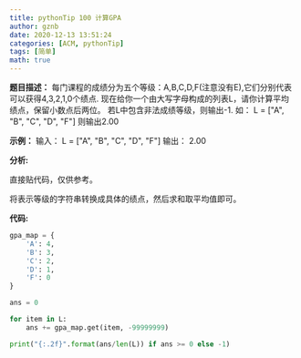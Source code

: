 ```yaml
---
title: pythonTip 100 计算GPA
author: gznb
date: 2020-12-13 13:51:24
categories: [ACM, pythonTip]
tags: [简单]
math: true
---
```


**题目描述：**
每门课程的成绩分为五个等级：A,B,C,D,F(注意没有E),它们分别代表可以获得4,3,2,1,0个绩点.
现在给你一个由大写字母构成的列表L，请你计算平均绩点，保留小数点后两位。
若L中包含非法成绩等级，则输出-1.
如：
L = ["A", "B", "C", "D", "F"]
则输出2.00

**示例：**
输入：
L = ["A", "B", "C", "D", "F"]
输出：
2.00

**分析:**



直接贴代码，仅供参考。

将表示等级的字符串转换成具体的绩点，然后求和取平均值即可。

**代码:**
```python
gpa_map = {
    'A': 4,
    'B': 3,
    'C': 2,
    'D': 1,
    'F': 0
}

ans = 0

for item in L:
    ans += gpa_map.get(item, -99999999)

print("{:.2f}".format(ans/len(L)) if ans >= 0 else -1)
```
